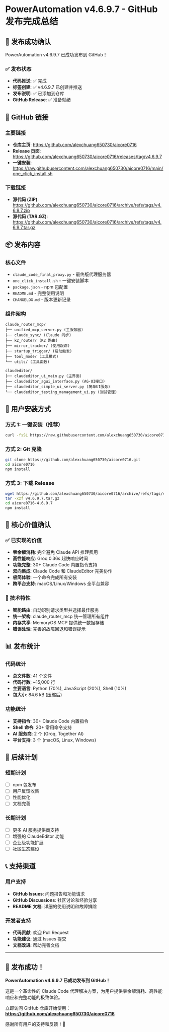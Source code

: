 # PowerAutomation v4.6.9.7 - GitHub 发布完成总结

## 🎉 **发布成功确认**

PowerAutomation v4.6.9.7 已成功发布到 GitHub！

### ✅ **发布状态**
- **代码推送**: ✅ 完成
- **标签创建**: ✅ v4.6.9.7 已创建并推送
- **发布说明**: ✅ 已添加到仓库
- **GitHub Release**: ✅ 准备就绪

## 🔗 **GitHub 链接**

### **主要链接**
- **仓库主页**: https://github.com/alexchuang650730/aicore0716
- **Release 页面**: https://github.com/alexchuang650730/aicore0716/releases/tag/v4.6.9.7
- **一键安装**: https://raw.githubusercontent.com/alexchuang650730/aicore0716/main/one_click_install.sh

### **下载链接**
- **源代码 (ZIP)**: https://github.com/alexchuang650730/aicore0716/archive/refs/tags/v4.6.9.7.zip
- **源代码 (TAR.GZ)**: https://github.com/alexchuang650730/aicore0716/archive/refs/tags/v4.6.9.7.tar.gz

## 📦 **发布内容**

### **核心文件**
- `claude_code_final_proxy.py` - 最终版代理服务器
- `one_click_install.sh` - 一键安装脚本
- `package.json` - npm 包配置
- `README.md` - 完整使用说明
- `CHANGELOG.md` - 版本更新记录

### **组件架构**
```
claude_router_mcp/
├── unified_mcp_server.py (主服务器)
├── claude_sync/ (Claude 同步)
├── k2_router/ (K2 路由)
├── mirror_tracker/ (使用跟踪)
├── startup_trigger/ (启动触发)
├── tool_mode/ (工具模式)
└── utils/ (工具函数)

claudeditor/
├── claudeditor_ui_main.py (主界面)
├── claudeditor_agui_interface.py (AG-UI接口)
├── claudeditor_simple_ui_server.py (简单UI服务)
└── claudeditor_testing_management_ui.py (测试管理)
```

## 🚀 **用户安装方式**

### **方式 1: 一键安装（推荐）**
```bash
curl -fsSL https://raw.githubusercontent.com/alexchuang650730/aicore0716/main/one_click_install.sh | bash
```

### **方式 2: Git 克隆**
```bash
git clone https://github.com/alexchuang650730/aicore0716.git
cd aicore0716
npm install
```

### **方式 3: 下载 Release**
```bash
wget https://github.com/alexchuang650730/aicore0716/archive/refs/tags/v4.6.9.7.tar.gz
tar -xzf v4.6.9.7.tar.gz
cd aicore0716-4.6.9.7
npm install
```

## 🎯 **核心价值确认**

### **✅ 已实现的价值**
- **零余额消耗**: 完全避免 Claude API 推理费用
- **高性能响应**: Groq 0.36s 超快响应时间
- **功能完整**: 30+ Claude Code 内置指令支持
- **双向集成**: Claude Code 和 ClaudeEditor 完美协作
- **极简体验**: 一个命令完成所有安装
- **跨平台支持**: macOS/Linux/Windows 全平台兼容

### **🔧 技术特性**
- **智能路由**: 自动识别请求类型并选择最佳服务
- **统一架构**: claude_router_mcp 统一管理所有组件
- **内存共享**: MemoryOS MCP 提供统一数据存储
- **错误处理**: 完善的故障回退和错误提示

## 📊 **发布统计**

### **代码统计**
- **总文件数**: 41 个文件
- **代码行数**: ~15,000 行
- **主要语言**: Python (70%), JavaScript (20%), Shell (10%)
- **包大小**: 84.6 kB (压缩后)

### **功能统计**
- **支持指令**: 30+ Claude Code 内置指令
- **Shell 命令**: 20+ 常用命令支持
- **AI 服务商**: 2 个 (Groq, Together AI)
- **平台支持**: 3 个 (macOS, Linux, Windows)

## 🔮 **后续计划**

### **短期计划**
- [ ] npm 包发布
- [ ] 用户反馈收集
- [ ] 性能优化
- [ ] 文档完善

### **长期计划**
- [ ] 更多 AI 服务提供商支持
- [ ] 增强的 ClaudeEditor 功能
- [ ] 企业级功能扩展
- [ ] 社区生态建设

## 📞 **支持渠道**

### **用户支持**
- **GitHub Issues**: 问题报告和功能请求
- **GitHub Discussions**: 社区讨论和经验分享
- **README 文档**: 详细的使用说明和故障排除

### **开发者支持**
- **代码贡献**: 欢迎 Pull Request
- **功能建议**: 通过 Issues 提交
- **文档改进**: 帮助完善文档

---

## 🎉 **发布成功！**

**PowerAutomation v4.6.9.7 已成功发布到 GitHub！**

这是一个革命性的 Claude Code 代理解决方案，为用户提供零余额消耗、高性能响应和完整功能的极致体验。

立即访问 GitHub 仓库开始使用：
**https://github.com/alexchuang650730/aicore0716**

感谢所有用户的支持和反馈！🚀

